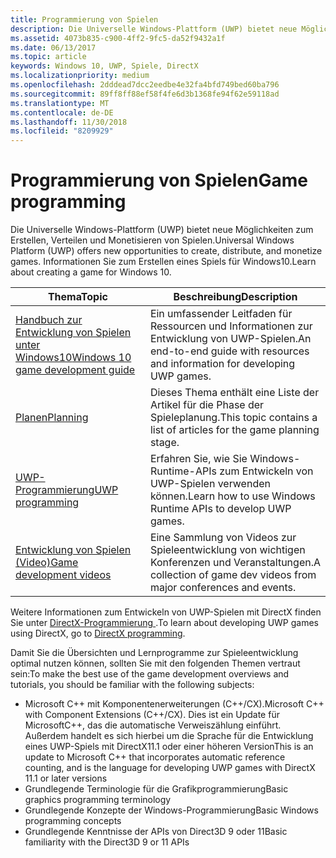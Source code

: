 ```yaml
---
title: Programmierung von Spielen
description: Die Universelle Windows-Plattform (UWP) bietet neue Möglichkeiten zum Erstellen, Verteilen und Monetisieren von Spielen. Hier erhalten Sie Informationen zum Starten eines neuen Spiels oder Portieren eines vorhandenen Spiels.
ms.assetid: 4073b835-c900-4ff2-9fc5-da52f9432a1f
ms.date: 06/13/2017
ms.topic: article
keywords: Windows 10, UWP, Spiele, DirectX
ms.localizationpriority: medium
ms.openlocfilehash: 2dddead7dcc2eedbe4e32fa4bfd749bed60ba796
ms.sourcegitcommit: 89ff8ff88ef58f4fe6d3b1368fe94f62e59118ad
ms.translationtype: MT
ms.contentlocale: de-DE
ms.lasthandoff: 11/30/2018
ms.locfileid: "8209929"
---
```

# <a name="game-programming"></a><span data-ttu-id="ba21c-105">Programmierung von Spielen</span><span class="sxs-lookup"><span data-stu-id="ba21c-105">Game programming</span></span>

<span data-ttu-id="ba21c-106">Die Universelle Windows-Plattform (UWP) bietet neue Möglichkeiten zum Erstellen, Verteilen und Monetisieren von Spielen.</span><span class="sxs-lookup"><span data-stu-id="ba21c-106">Universal Windows Platform (UWP) offers new opportunities to create, distribute, and monetize games.</span></span> <span data-ttu-id="ba21c-107">Informationen Sie zum Erstellen eines Spiels für Windows10.</span><span class="sxs-lookup"><span data-stu-id="ba21c-107">Learn about creating a game for Windows 10.</span></span>

| <span data-ttu-id="ba21c-108">Thema</span><span class="sxs-lookup"><span data-stu-id="ba21c-108">Topic</span></span> | <span data-ttu-id="ba21c-109">Beschreibung</span><span class="sxs-lookup"><span data-stu-id="ba21c-109">Description</span></span> |
|---------------------------------------------------------------------------------------------------------------------------------------------------|-------------------------------------------------------------------------------------------------------------------------------------------------------------------------------------------------------------------------------------------------------------------------------------------------------------------------------------------------------------------------------------------------------------------------------------------------------------------------------|
| [<span data-ttu-id="ba21c-110">Handbuch zur Entwicklung von Spielen unter Windows10</span><span class="sxs-lookup"><span data-stu-id="ba21c-110">Windows 10 game development guide</span></span>](e2e.md) | <span data-ttu-id="ba21c-111">Ein umfassender Leitfaden für Ressourcen und Informationen zur Entwicklung von UWP-Spielen.</span><span class="sxs-lookup"><span data-stu-id="ba21c-111">An end-to-end guide with resources and information for developing UWP games.</span></span> |
| [<span data-ttu-id="ba21c-112">Planen</span><span class="sxs-lookup"><span data-stu-id="ba21c-112">Planning</span></span>](planning.md) | <span data-ttu-id="ba21c-113">Dieses Thema enthält eine Liste der Artikel für die Phase der Spieleplanung.</span><span class="sxs-lookup"><span data-stu-id="ba21c-113">This topic contains a list of articles for the game planning stage.</span></span> |
| [<span data-ttu-id="ba21c-114">UWP-Programmierung</span><span class="sxs-lookup"><span data-stu-id="ba21c-114">UWP programming</span></span>](uwp-programming.md) | <span data-ttu-id="ba21c-115">Erfahren Sie, wie Sie Windows-Runtime-APIs zum Entwickeln von UWP-Spielen verwenden können.</span><span class="sxs-lookup"><span data-stu-id="ba21c-115">Learn how to use Windows Runtime APIs to develop UWP games.</span></span> |
| [<span data-ttu-id="ba21c-116">Entwicklung von Spielen (Video)</span><span class="sxs-lookup"><span data-stu-id="ba21c-116">Game development videos</span></span>](game-development-videos.md) | <span data-ttu-id="ba21c-117">Eine Sammlung von Videos zur Spieleentwicklung von wichtigen Konferenzen und Veranstaltungen.</span><span class="sxs-lookup"><span data-stu-id="ba21c-117">A collection of game dev videos from major conferences and events.</span></span> |

<span data-ttu-id="ba21c-118">Weitere Informationen zum Entwickeln von UWP-Spielen mit DirectX finden Sie unter [DirectX-Programmierung ](directx-programming.md).</span><span class="sxs-lookup"><span data-stu-id="ba21c-118">To learn about developing UWP games using DirectX, go to [DirectX programming](directx-programming.md).</span></span>

<span data-ttu-id="ba21c-119">Damit Sie die Übersichten und Lernprogramme zur Spieleentwicklung optimal nutzen können, sollten Sie mit den folgenden Themen vertraut sein:</span><span class="sxs-lookup"><span data-stu-id="ba21c-119">To make the best use of the game development overviews and tutorials, you should be familiar with the following subjects:</span></span>

-   <span data-ttu-id="ba21c-120">Microsoft C++ mit Komponentenerweiterungen (C++/CX).</span><span class="sxs-lookup"><span data-stu-id="ba21c-120">Microsoft C++ with Component Extensions (C++/CX).</span></span> <span data-ttu-id="ba21c-121">Dies ist ein Update für MicrosoftC++, das die automatische Verweiszählung einführt. Außerdem handelt es sich hierbei um die Sprache für die Entwicklung eines UWP-Spiels mit DirectX11.1 oder einer höheren Version</span><span class="sxs-lookup"><span data-stu-id="ba21c-121">This is an update to Microsoft C++ that incorporates automatic reference counting, and is the language for developing UWP games with DirectX 11.1 or later versions</span></span>
-   <span data-ttu-id="ba21c-122">Grundlegende Terminologie für die Grafikprogrammierung</span><span class="sxs-lookup"><span data-stu-id="ba21c-122">Basic graphics programming terminology</span></span>
-   <span data-ttu-id="ba21c-123">Grundlegende Konzepte der Windows-Programmierung</span><span class="sxs-lookup"><span data-stu-id="ba21c-123">Basic Windows programming concepts</span></span>
-   <span data-ttu-id="ba21c-124">Grundlegende Kenntnisse der APIs von Direct3D 9 oder 11</span><span class="sxs-lookup"><span data-stu-id="ba21c-124">Basic familiarity with the Direct3D 9 or 11 APIs</span></span>

 

 




